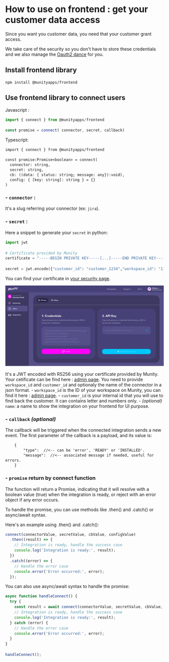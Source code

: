 # How to use on frontend : get your customer data access

Since you want you customer data, you need that your customer grant access.

We take care of the security so you don't have to store these credentials and we also manage the [Oauth2 dance](https://en.wikipedia.org/wiki/OAuth) for you.

## Install frontend library

```
npm install @munityapps/frontend
```

## Use frontend library to connect users

Javascript :
```javascript
import { connect } from @munityapps/frontend

const promise = connect( connector, secret, callback)
```

Typescript:
```javacript
import { connect } from @munityapps/frontend

const promise:Promise<boolean> = connect(
  connector: string,
  secret: string,
  cb: ((data: { status: string; message: any}):void),
  config: { [key: string]: string } = {}
)
```

### - `connector` :
It's a slug referring your connector (ex: `jira`).
### - `secret` : 

Here a snippet to generate your `secret` in python:

```python
import jwt

# Certificate provided by Munity
certificate = "-----BEGIN PRIVATE KEY-----[...]-----END PRIVATE KEY-----\n"

secret = jwt.encode({"customer_id": "customer_1234","workspace_id": "11111111-2222-3333-aaaa-eeeeeeeeeeee", "name": "optional name"}, certificate, algorithm="RS256")

```

You can find your certificate in [your security page](https://app.munityapps.com/security).

![api_cert](./assets/api_cert.png)

It's a JWT encoded with RS256 using your certificate provided by Munity. Your cetificate can be find here : [admin page](https://app.munityapps.com/admin). You need to provide `workspace_id` and `customer_id` and optionaly the name of the connector in a json format. 
    - `workspace_id` is the ID of your workspace on Munity, you can find it here : [admin page](https://app.munityapps.com/admin).
    - `customer_id` is your internal id that you will use to find back the customer. It can contains letter and numbers only.
    - *(optional)* `name`: a name to show the integration on your frontend for UI purpose.

### - `callback` *(optional)* 
The callback will be triggered when the connected integration sends a new event. The first parameter of the callback is a payload, and its value is:
```
    { 
        "type":  //<-- can be 'error', 'READY' or 'INSTALLED'.
        "message":  //<-- associated message if needed, useful for errors.
    }
``` 

### - `promise` return by connect function

The function will return a Promise<boolean>, indicating that it will resolve with a boolean value (true) when the integration is ready, or reject with an error object if any error occurs.

To handle the promise, you can use methods like .then() and .catch() or async/await syntax.

Here's an example using .then() and .catch():

```javascript
connect(connectorValue, secretValue, cbValue, configValue)
  .then((result) => {
    // Integration is ready, handle the success case
    console.log('Integration is ready:', result);
  })
  .catch((error) => {
    // Handle the error case
    console.error('Error occurred:', error);
  });
```

You can also use async/await syntax to handle the promise:

```javascript
async function handleConnect() {
  try {
    const result = await connect(connectorValue, secretValue, cbValue, configValue);
    // Integration is ready, handle the success case
    console.log('Integration is ready:', result);
  } catch (error) {
    // Handle the error case
    console.error('Error occurred:', error);
  }
}

handleConnect();
```
